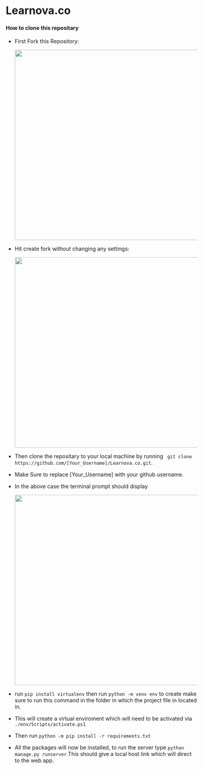 # Learnova.co


#### How to clone this repositary

- First Fork this Repository:

  <img src="https://github.com/IceFly147/Learnova.co/assets/100683747/ab66ff97-d0eb-44e5-ae10-244cb351ed47" width="500px"/>

- Hit create fork without changing any settings:

  <img src="https://github.com/IceFly147/Learnova.co/assets/100683747/9209da65-dd9b-440b-9d6a-afe483c1fdff" width="500px"/>

- Then clone the repositary to your local machine by running ` git clone https://github.com/[Your_Username]/Learnova.co.git`.
- Make Sure to replace [Your_Username] with your github username.
- In the above case the terminal prompt should display

  <img src="https://github.com/IceFly147/Learnova.co/assets/100683747/813fd274-506d-4e10-97ba-184a6798ba0a" width="500px"/>
  
- run `pip install virtualenv` then run `python -m venv env` to create make sure to run this command in the folder in which the project file in located in.
- This will create a virtual enviroment which will need to be activated via `./env/Scripts/activate.ps1`
- Then run `python -m pip install -r requirements.txt`
- All the packages will now be installed, to run the server type `python manage.py runserver`.This should give a local host link which will direct to the web app.
